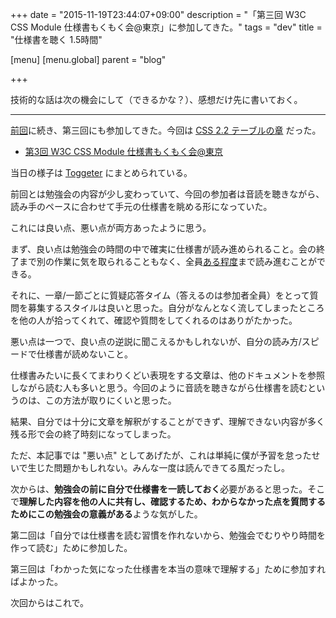 +++
date = "2015-11-19T23:44:07+09:00"
description = "「第三回 W3C CSS Module 仕様書もくもく会@東京」に参加してきた。"
tags = "dev"
title = "仕様書を聴く 1.5時間"

[menu]
  [menu.global]
    parent = "blog"

+++

技術的な話は次の機会にして（できるかな？）、感想だけ先に書いておく。

---

[前回](/blog/tokyo-css-specs/)に続き、第三回にも参加してきた。今回は [CSS 2.2 テーブルの章](http://momdo.github.io/css2/tables.html) だった。

- [第3回 W3C CSS Module 仕様書もくもく会@東京](http://tokyo-css-module-specs.connpass.com/event/22639/)

当日の様子は [Toggeter](http://togetter.com/li/901908) にまとめられている。

前回とは勉強会の内容が少し変わっていて、今回の参加者は音読を聴きながら、読み手のペースに合わせて手元の仕様書を眺める形になっていた。

これには良い点、悪い点が両方あったように思う。

まず、良い点は勉強会の時間の中で確実に仕様書が読み進められること。会の終了まで別の作業に気を取られることもなく、全員[ある程度](https://twitter.com/GeckoTang/status/666953818488328192)まで読み進むことができる&#12290;

それに、一章/一節ごとに質疑応答タイム（答えるのは参加者全員）をとって質問を募集するスタイルは良いと思った。自分がなんとなく流してしまったところを他の人が拾ってくれて、確認や質問をしてくれるのはありがたかった。

悪い点は一つで、良い点の逆説に聞こえるかもしれないが、自分の読み方/スピードで仕様書が読めないこと。

仕様書みたいに長くてまわりくどい表現をする文章は、他のドキュメントを参照しながら読む人も多いと思う。今回のように音読を聴きながら仕様書を読むというのは、この方法が取りにくいと思った。

結果、自分では十分に文章を解釈がすることができず、理解できない内容が多く残る形で会の終了時刻になってしまった。

ただ、本記事では "悪い点" としてあげたが、これは単純に僕が予習を怠ったせいで生じた問題かもしれない。みんな一度は読んできてる風だったし。

次からは、**勉強会の前に自分で仕様書を一読しておく**必要があると思った。そこで**理解した内容を他の人に共有し、確認するため、わからなかった点を質問するためにこの勉強会の意義がある**ような気がした。

第二回は「自分では仕様書を読む習慣を作れないから、勉強会でむりやり時間を作って読む」ために参加した。

第三回は「わかった気になった仕様書を本当の意味で理解する」ために参加すればよかった。

次回からはこれで。
